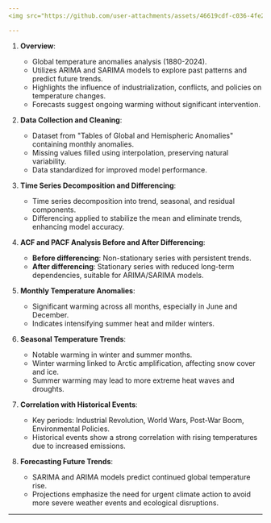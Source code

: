 ```yaml
---
<img src="https://github.com/user-attachments/assets/46619cdf-c036-4fe2-ae56-a0b09e7617bd" alt="image" width="900" height="250"/>

---
```

1. **Overview**:
   - Global temperature anomalies analysis (1880-2024).
   - Utilizes ARIMA and SARIMA models to explore past patterns and predict future trends.
   - Highlights the influence of industrialization, conflicts, and policies on temperature changes.
   - Forecasts suggest ongoing warming without significant intervention.

2. **Data Collection and Cleaning**:
   - Dataset from "Tables of Global and Hemispheric Anomalies" containing monthly anomalies.
   - Missing values filled using interpolation, preserving natural variability.
   - Data standardized for improved model performance.

3. **Time Series Decomposition and Differencing**:
   - Time series decomposition into trend, seasonal, and residual components.
   - Differencing applied to stabilize the mean and eliminate trends, enhancing model accuracy.

4. **ACF and PACF Analysis Before and After Differencing**:
   - **Before differencing**: Non-stationary series with persistent trends.
   - **After differencing**: Stationary series with reduced long-term dependencies, suitable for ARIMA/SARIMA models.

5. **Monthly Temperature Anomalies**:
   - Significant warming across all months, especially in June and December.
   - Indicates intensifying summer heat and milder winters.

6. **Seasonal Temperature Trends**:
   - Notable warming in winter and summer months.
   - Winter warming linked to Arctic amplification, affecting snow cover and ice.
   - Summer warming may lead to more extreme heat waves and droughts.

7. **Correlation with Historical Events**:
   - Key periods: Industrial Revolution, World Wars, Post-War Boom, Environmental Policies.
   - Historical events show a strong correlation with rising temperatures due to increased emissions.

8. **Forecasting Future Trends**:
   - SARIMA and ARIMA models predict continued global temperature rise.
   - Projections emphasize the need for urgent climate action to avoid more severe weather events and ecological disruptions.
---
